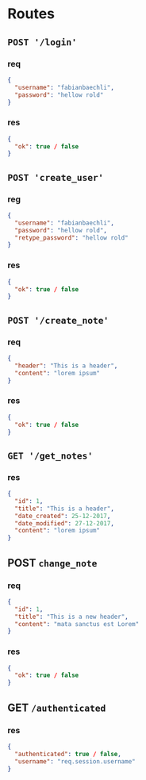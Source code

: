 # Routes
## `POST '/login'`
### req
```json
{
  "username": "fabianbaechli",
  "password": "hellow rold"
}
```
### res
```json
{
  "ok": true / false
}
```

## `POST 'create_user'`
### reg
```json
{
  "username": "fabianbaechli",
  "password": "hellow rold",
  "retype_password": "hellow rold"
}
```

### res
```json
{
  "ok": true / false
}
```

## `POST '/create_note'`
### req
```json
{
  "header": "This is a header",
  "content": "lorem ipsum"
}
```

### res
```json
{
  "ok": true / false
}
```

## `GET '/get_notes'`
### res
```json
{
  "id": 1,
  "title": "This is a header",
  "date_created": 25-12-2017,
  "date_modified": 27-12-2017,
  "content": "lorem ipsum"
}
```

## POST `change_note`
### req
```json
{
  "id": 1,
  "title": "This is a new header",
  "content": "mata sanctus est Lorem"
}
```

### res
```json
{
  "ok": true / false
}
```

## GET `/authenticated`
### res
```json
{
  "authenticated": true / false,
  "username": "req.session.username"
}
```
